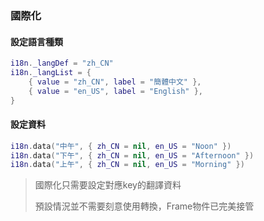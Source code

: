 ### 國際化

#### 設定語言種類

```lua
i18n._langDef = "zh_CN"
i18n._langList = {
    { value = "zh_CN", label = "簡體中文" },
    { value = "en_US", label = "English" },
}
```

#### 設定資料

```lua
i18n.data("中午", { zh_CN = nil, en_US = "Noon" })
i18n.data("下午", { zh_CN = nil, en_US = "Afternoon" })
i18n.data("上午", { zh_CN = nil, en_US = "Morning" })
```

> 國際化只需要設定對應key的翻譯資料
>
> 預設情況並不需要刻意使用轉換，Frame物件已完美接管
